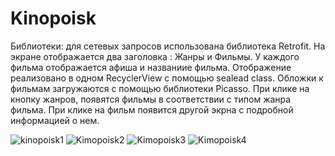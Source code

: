 # Kinopoisk



Библиотеки: для сетевых запросов использована библиотека Retrofit.
На экране отображается два заголовка : Жанры и Фильмы.
У каждого фильма отображается афиша и названиие фильма.
Отображение реализовано в одном RecyclerView с помощью sealead class.
Обложки к фильмам загружаются с помощью библиотеки Picasso.
При клике на кнопку жанров, появятся фильмы в соответствии с типом жанра фильма.
При клике на фильм появится другой экрна с подробной информацией о нем.

![kinopoisk1](https://user-images.githubusercontent.com/51223584/152292957-0e56da96-e128-450e-9480-694452a0e409.jpg)
![Kimopoisk2](https://user-images.githubusercontent.com/51223584/152292967-92264508-e01c-4933-ad4f-e39f44de6333.jpg)
![Kimopoisk3](https://user-images.githubusercontent.com/51223584/152292971-3fbcd660-c532-4dd5-8f21-229ca2e25e89.jpg)
![Kimopoisk4](https://user-images.githubusercontent.com/51223584/152292975-7db6a915-aa20-4f5f-bf07-00f91ef659d0.jpg)
